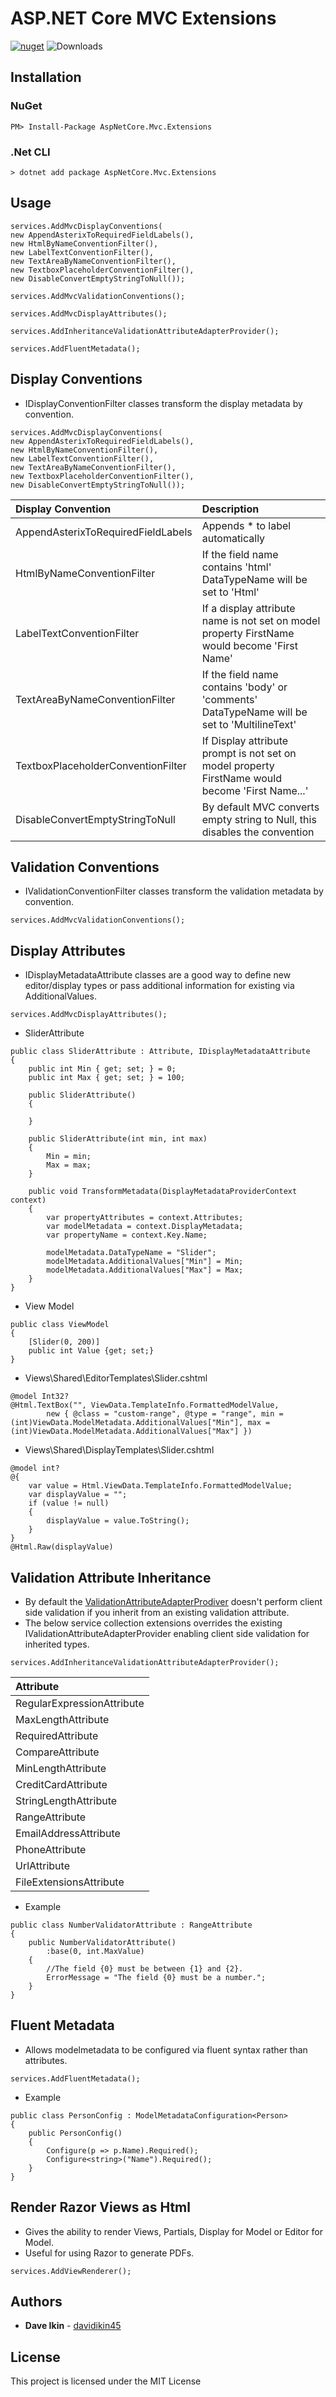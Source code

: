 ﻿# ASP.NET Core MVC Extensions

[![nuget](https://img.shields.io/nuget/v/AspNetCore.Mvc.Extensions.svg)](https://www.nuget.org/packages/AspNetCore.Mvc.Extensions/)  ![Downloads](https://img.shields.io/nuget/dt/AspNetCore.Mvc.Extensions.svg "Downloads")

## Installation

### NuGet
```
PM> Install-Package AspNetCore.Mvc.Extensions
```

### .Net CLI
```
> dotnet add package AspNetCore.Mvc.Extensions
```

## Usage

```
services.AddMvcDisplayConventions(
new AppendAsterixToRequiredFieldLabels(),
new HtmlByNameConventionFilter(), 
new LabelTextConventionFilter(), 
new TextAreaByNameConventionFilter(), 
new TextboxPlaceholderConventionFilter(),
new DisableConvertEmptyStringToNull());

services.AddMvcValidationConventions();

services.AddMvcDisplayAttributes();

services.AddInheritanceValidationAttributeAdapterProvider();

services.AddFluentMetadata();
```

## Display Conventions
* IDisplayConventionFilter classes transform the display metadata by convention.
```
services.AddMvcDisplayConventions(
new AppendAsterixToRequiredFieldLabels(),
new HtmlByNameConventionFilter(), 
new LabelTextConventionFilter(), 
new TextAreaByNameConventionFilter(), 
new TextboxPlaceholderConventionFilter(),
new DisableConvertEmptyStringToNull());
```

| Display Convention                 | Description                                                                                     |
|:-----------------------------------|:------------------------------------------------------------------------------------------------|
| AppendAsterixToRequiredFieldLabels | Appends \* to label automatically                                                          	   |
| HtmlByNameConventionFilter         | If the field name contains 'html' DataTypeName will be set to 'Html'                            |
| LabelTextConventionFilter          | If a display attribute name is not set on model property FirstName would become 'First Name'    |
| TextAreaByNameConventionFilter     | If the field name contains 'body' or 'comments' DataTypeName will be set to 'MultilineText'     |
| TextboxPlaceholderConventionFilter | If Display attribute prompt is not set on model property FirstName would become 'First Name...' |
| DisableConvertEmptyStringToNull    | By default MVC converts empty string to Null, this disables the convention                      |


## Validation Conventions
* IValidationConventionFilter classes transform the validation metadata by convention.
```
services.AddMvcValidationConventions();
```

## Display Attributes
* IDisplayMetadataAttribute classes are a good way to define new editor/display types or pass additional information for existing via AdditionalValues.
```
services.AddMvcDisplayAttributes();
```

* SliderAttribute
```
public class SliderAttribute : Attribute, IDisplayMetadataAttribute
{
	public int Min { get; set; } = 0;
	public int Max { get; set; } = 100;

	public SliderAttribute()
	{

	}

	public SliderAttribute(int min, int max)
	{
		Min = min;
		Max = max;
	}

	public void TransformMetadata(DisplayMetadataProviderContext context)
	{
		var propertyAttributes = context.Attributes;
		var modelMetadata = context.DisplayMetadata;
		var propertyName = context.Key.Name;

		modelMetadata.DataTypeName = "Slider";
		modelMetadata.AdditionalValues["Min"] = Min;
		modelMetadata.AdditionalValues["Max"] = Max;
	}
}
```

* View Model
```
public class ViewModel
{
	[Slider(0, 200)]
	public int Value {get; set;}
}
```

* Views\Shared\EditorTemplates\Slider.cshtml
```
@model Int32?
@Html.TextBox("", ViewData.TemplateInfo.FormattedModelValue,
        new { @class = "custom-range", @type = "range", min = (int)ViewData.ModelMetadata.AdditionalValues["Min"], max = (int)ViewData.ModelMetadata.AdditionalValues["Max"] })
```

* Views\Shared\DisplayTemplates\Slider.cshtml
```
@model int?
@{ 
    var value = Html.ViewData.TemplateInfo.FormattedModelValue;
    var displayValue = "";
    if (value != null)
    {
        displayValue = value.ToString();
    }
}
@Html.Raw(displayValue)
```

## Validation Attribute Inheritance
* By default the [ValidationAttributeAdapterProdiver](https://github.com/aspnet/AspNetCore/blob/c565386a3ed135560bc2e9017aa54a950b4e35dd/src/Mvc/Mvc.DataAnnotations/src/ValidationAttributeAdapterProvider.cs) doesn't perform client side validation if you inherit from an existing validation attribute.
* The below service collection extensions overrides the existing IValidationAttributeAdapterProvider enabling client side validation for inherited types. 
```
services.AddInheritanceValidationAttributeAdapterProvider();
```

| Attribute                  |
|:---------------------------|
| RegularExpressionAttribute |
| MaxLengthAttribute         |
| RequiredAttribute          |
| CompareAttribute           |
| MinLengthAttribute         |
| CreditCardAttribute        |
| StringLengthAttribute      |
| RangeAttribute             |
| EmailAddressAttribute      |
| PhoneAttribute             |
| UrlAttribute               |
| FileExtensionsAttribute    |


* Example
```
public class NumberValidatorAttribute : RangeAttribute
{
	public NumberValidatorAttribute()
		:base(0, int.MaxValue)
	{
		//The field {0} must be between {1} and {2}.
		ErrorMessage = "The field {0} must be a number.";
	}
}
```

## Fluent Metadata
* Allows modelmetadata to be configured via fluent syntax rather than attributes.
```
services.AddFluentMetadata();
```

* Example
```
public class PersonConfig : ModelMetadataConfiguration<Person>
{
	public PersonConfig()
	{
		Configure(p => p.Name).Required();
		Configure<string>("Name").Required();
	}
}
```

## Render Razor Views as Html
* Gives the ability to render Views, Partials, Display for Model or Editor for Model. 
* Useful for using Razor to generate PDFs.
```
services.AddViewRenderer();
```

## Authors

* **Dave Ikin** - [davidikin45](https://github.com/davidikin45)


## License

This project is licensed under the MIT License